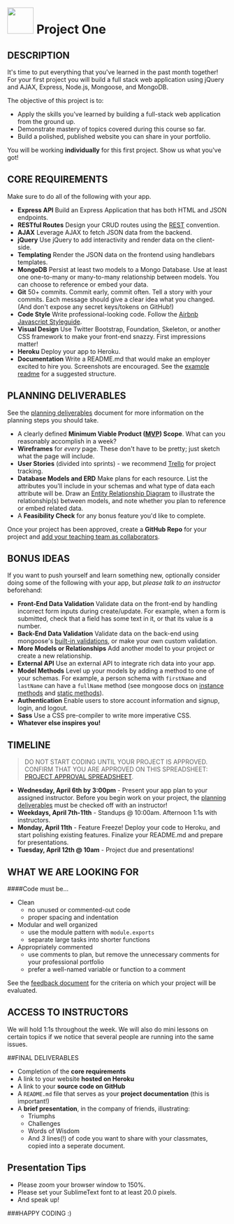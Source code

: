 # <img src="https://cloud.githubusercontent.com/assets/7833470/10423298/ea833a68-7079-11e5-84f8-0a925ab96893.png" width="60"> Project One

## DESCRIPTION

It's time to put everything that you've learned in the past month together! For your first project you will build a full stack web application using jQuery and AJAX, Express, Node.js, Mongoose, and MongoDB.

The objective of this project is to:

* Apply the skills you've learned by building a full-stack web application from the ground up.
* Demonstrate mastery of topics covered during this course so far.  
* Build a polished, published website you can share in your portfolio.  

You will be working **individually** for this first project. Show us what you've got!

## CORE REQUIREMENTS
Make sure to do all of the following with your app.

* **Express API** Build an Express Application that has both HTML and JSON endpoints.
* **RESTful Routes** Design your CRUD routes using the [REST](http://restfulrouting.com/mappings/resources) convention.
* **AJAX** Leverage AJAX to fetch JSON data from the backend.
* **jQuery** Use jQuery to add interactivity and render data on the client-side.  
* **Templating** Render the JSON data on the frontend using handlebars templates.  
* **MongoDB** Persist at least two models to a Mongo Database. Use at least one one-to-many or many-to-many relationship between models. You can choose to reference or embed your data.  
* **Git** 50+ commits. Commit early, commit often. Tell a story with your commits. Each message should give a clear idea what you changed. (And don't expose any secret keys/tokens on GitHub!)
* **Code Style** Write professional-looking code. Follow the [Airbnb Javascript Styleguide](https://github.com/airbnb/javascript).
* **Visual Design** Use Twitter Bootstrap, Foundation, Skeleton, or another CSS framework to make your front-end snazzy. First impressions matter!
* **Heroku** Deploy your app to Heroku.
* **Documentation** Write a README.md that would make an employer excited to hire you. Screenshots are encouraged. See the [example readme](./example-readme.md) for a suggested structure.

## PLANNING DELIVERABLES

See the [planning deliverables](./planning.md) document for more information on the planning steps you should take.
  * A clearly defined **Minimum Viable Product ([MVP](http://en.wikipedia.org/wiki/Minimum_viable_product)) Scope**. What can you reasonably accomplish in a week?
  * **Wireframes** for _every_ page. These don't have to be pretty; just sketch what the page will include.
  * **User Stories** (divided into sprints) - we recommend [Trello](https://trello.com/) for project tracking.
  * **Database Models and ERD** Make plans for each resource.  List the attributes you'll include in your schemas and what type of data each attribute will be. Draw an [Entity Relationship Diagram](https://www.google.com/search?tbm=isch&q=database%20table%20relationships%20drawing) to illustrate the relationship(s) between models, and note whether you plan to reference or embed related data.
  * A **Feasibility Check** for any bonus feature you'd like to complete.


Once your project has been approved, create a **GitHub Repo** for your project and [add your teaching team as collaborators](https://help.github.com/articles/adding-collaborators-to-a-personal-repository/).

## BONUS IDEAS  
If you want to push yourself and learn something new, optionally consider doing some of the following with your app, but *please talk to an instructor* beforehand:

* **Front-End Data Validation** Validate data on the front-end by handling incorrect form inputs during create/update. For example, when a form is submitted, check that a field has some text in it, or that its value is a number.
* **Back-End Data Validation** Validate data on the back-end using mongoose's [built-in validations](http://mongoosejs.com/docs/validation.html#built-in-validators), or make your own custom validation.
* **More Models or Relationships** Add another model to your project or create a new relationship.
* **External API** Use an external API to integrate rich data into your app.
* **Model Methods** Level up your models by adding a method to one of your schemas.  For example, a person schema with `firstName` and `lastName` can have a `fullName` method (see mongoose docs on [instance methods](http://mongoosejs.com/docs/guide.html#methods) and [static methods](http://mongoosejs.com/docs/guide.html#statics)).
* **Authentication** Enable users to store account information and signup, login, and logout.
* **Sass** Use a CSS pre-compiler to write more imperative CSS.
* **Whatever else inspires you!**

## TIMELINE

> DO NOT START CODING UNTIL YOUR PROJECT IS APPROVED. CONFIRM THAT YOU ARE APPROVED ON THIS SPREADSHEET: [PROJECT APPROVAL SPREADSHEET](https://docs.google.com/spreadsheets/d/1T3A_lZtaI7uZt3kkF2wZZ7sfjczOqB8dnax3BTJkvJk/edit?usp=sharing).


* **Wednesday, April 6th by 3:00pm** - Present your app plan to your assigned instructor. Before you begin work on your project, the [planning deliverables](./planning.md) must be checked off with an instructor!
* **Weekdays, April 7th-11th** - Standups @ 10:00am. Afternoon 1:1s with instructors.
* **Monday, April 11th** - Feature Freeze! Deploy your code to Heroku, and start polishing existing features. Finalize your README.md and prepare for presentations.
* **Tuesday, April 12th @ 10am** - Project due and presentations!

## WHAT WE ARE LOOKING FOR

####Code must be...
* Clean   
  - no unused or commented-out code   
  - proper spacing and indentation  
* Modular and well organized   
  - use the module pattern with `module.exports`  
  - separate large tasks into shorter functions
* Appropriately commented
  - use comments to plan, but remove the unnecessary comments for your professional portfolio
  - prefer a well-named variable or function to a comment

See the [feedback document](./feedback.md) for the criteria on which your project will be evaluated.

## ACCESS TO INSTRUCTORS
We will hold 1:1s throughout the week. We will also do mini lessons on certain topics if we notice that several people are running into the same issues.

##FINAL DELIVERABLES

* Completion of the **core requirements**
* A link to your website **hosted on Heroku**
* A link to your **source code on GitHub**
* A `README.md` file that serves as your **project documentation** (this is important!)
* A **brief presentation**, in the company of friends, illustrating:
    - Triumphs
    - Challenges
    - Words of Wisdom
    - And _3_ lines(!) of code you want to share with your classmates, copied into a seperate document.

## Presentation Tips
* Please zoom your browser window to 150%.
* Please set your SublimeText font to at least 20.0 pixels.
* And speak up!

###HAPPY CODING :)
